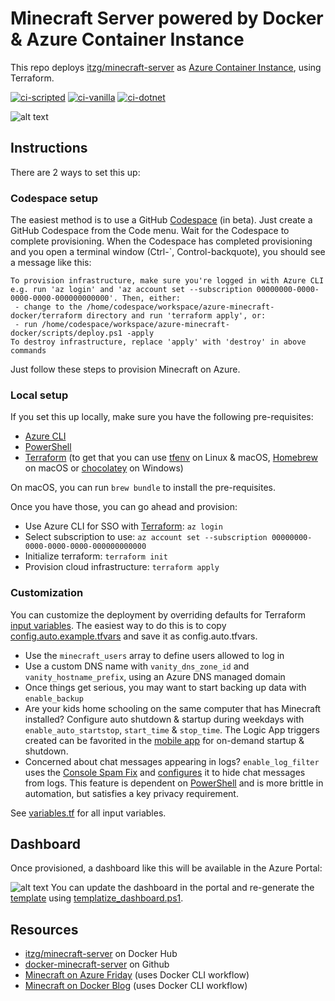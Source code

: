 # Minecraft Server powered by Docker & Azure Container Instance

This repo deploys [itzg/minecraft-server](https://hub.docker.com/r/itzg/minecraft-server) as [Azure Container Instance](https://azure.microsoft.com/en-us/services/container-instances/), using Terraform.

[![ci-scripted](https://github.com/withinfocus/azure-minecraft-docker/actions/workflows/ci-scripted.yml/badge.svg)](https://github.com/withinfocus/azure-minecraft-docker/actions/workflows/ci-scripted.yml)
[![ci-vanilla](https://github.com/withinfocus/azure-minecraft-docker/actions/workflows/ci-vanilla.yml/badge.svg)](https://github.com/withinfocus/azure-minecraft-docker/actions/workflows/ci-vanilla.yml)
[![ci-dotnet](https://github.com/withinfocus/azure-minecraft-docker/actions/workflows/ci-dotnet.yml/badge.svg)](https://github.com/withinfocus/azure-minecraft-docker/actions/workflows/ci-dotnet.yml)

![alt text](./visuals/diagram.png "Diagram")

## Instructions

There are 2 ways to set this up:

### Codespace setup

The easiest method is to use a GitHub [Codespace](https://github.com/features/codespaces) (in beta). Just create a GitHub Codespace from the Code menu. Wait for the Codespace to complete provisioning. When the Codespace has completed provisioning and you open a terminal window (Ctrl-`, Control-backquote), you should see a message like this:

```
To provision infrastructure, make sure you're logged in with Azure CLI e.g. run 'az login' and 'az account set --subscription 00000000-0000-0000-0000-000000000000'. Then, either:
 - change to the /home/codespace/workspace/azure-minecraft-docker/terraform directory and run 'terraform apply', or:
 - run /home/codespace/workspace/azure-minecraft-docker/scripts/deploy.ps1 -apply
To destroy infrastructure, replace 'apply' with 'destroy' in above commands
```

Just follow these steps to provision Minecraft on Azure.

### Local setup

If you set this up locally, make sure you have the following pre-requisites:

- [Azure CLI](http://aka.ms/azure-cli)
- [PowerShell](https://github.com/PowerShell/PowerShell#get-powershell)
- [Terraform](https://www.terraform.io/downloads.html) (to get that you can use [tfenv](https://github.com/tfutils/tfenv) on Linux & macOS, [Homebrew](https://github.com/hashicorp/homebrew-tap) on macOS or [chocolatey](https://chocolatey.org/packages/terraform) on Windows)

On macOS, you can run `brew bundle` to install the pre-requisites.

Once you have those, you can go ahead and provision:

- Use Azure CLI for SSO with [Terraform](https://registry.terraform.io/providers/hashicorp/azurerm/latest/docs/guides/azure_cli): `az login`
- Select subscription to use: `az account set --subscription 00000000-0000-0000-0000-000000000000`
- Initialize terraform: `terraform init`
- Provision cloud infrastructure: `terraform apply`

### Customization

You can customize the deployment by overriding defaults for Terraform [input variables](https://www.terraform.io/docs/configuration/variables.html). The easiest way to do this is to copy [config.auto.example.tfvars](./terraform/config.auto.example.tfvars) and save it as config.auto.tfvars.

- Use the `minecraft_users` array to define users allowed to log in
- Use a custom DNS name with `vanity_dns_zone_id` and `vanity_hostname_prefix`, using an Azure DNS managed domain
- Once things get serious, you may want to start backing up data with `enable_backup`
- Are your kids home schooling on the same computer that has Minecraft installed? Configure auto shutdown & startup during weekdays with `enable_auto_startstop`, `start_time` & `stop_time`. The Logic App triggers created can be favorited in the [mobile app](https://azure.microsoft.com/en-us/features/azure-portal/mobile-app/) for on-demand startup & shutdown.
- Concerned about chat messages appearing in logs? `enable_log_filter` uses the [Console Spam Fix](https://dev.bukkit.org/projects/console-spam-fix) and [configures](./minecraft/log-filter/config.yml) it to hide chat messages from logs. This feature is dependent on [PowerShell](https://github.com/PowerShell/PowerShell) and is more brittle in automation, but satisfies a key privacy requirement.

See [variables.tf](./terraform/variables.tf) for all input variables.

## Dashboard

Once provisioned, a dashboard like this will be available in the Azure Portal:

![alt text](./visuals/dashboard.png "Dashboard")
You can update the dashboard in the portal and re-generate the [template](./terraform/dashboard.tpl) using [templatize_dashboard.ps1](./scripts/templatize_dashboard.ps1).

## Resources

- [itzg/minecraft-server](https://hub.docker.com/r/itzg/minecraft-server) on Docker Hub
- [docker-minecraft-server](https://github.com/itzg/docker-minecraft-server) on Github
- [Minecraft on Azure Friday](https://www.youtube.com/watch?v=2D8FTi-Zvt0) (uses Docker CLI workflow)
- [Minecraft on Docker Blog](https://www.docker.com/blog/deploying-a-minecraft-docker-server-to-the-cloud/) (uses Docker CLI workflow)
